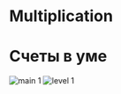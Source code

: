 # Multiplication
# Счеты в уме
![main 1](https://user-images.githubusercontent.com/15179086/52596734-b713b580-2e59-11e9-9f44-3157953a7569.png)
![level 1](https://user-images.githubusercontent.com/15179086/52596742-bb3fd300-2e59-11e9-8941-958649cbd0e8.png)
